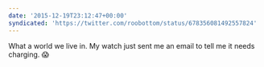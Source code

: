 ```yaml
---
date: '2015-12-19T23:12:47+00:00'
syndicated: 'https://twitter.com/roobottom/status/678356081492557824'
---
```

What a world we live in. My watch just sent me an email to tell me it needs charging. 😱
